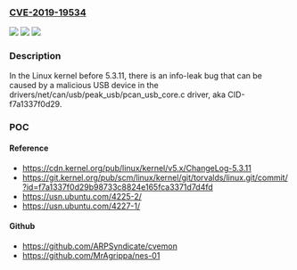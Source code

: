 ### [CVE-2019-19534](https://cve.mitre.org/cgi-bin/cvename.cgi?name=CVE-2019-19534)
![](https://img.shields.io/static/v1?label=Product&message=n%2Fa&color=blue)
![](https://img.shields.io/static/v1?label=Version&message=n%2Fa&color=blue)
![](https://img.shields.io/static/v1?label=Vulnerability&message=n%2Fa&color=brighgreen)

### Description

In the Linux kernel before 5.3.11, there is an info-leak bug that can be caused by a malicious USB device in the drivers/net/can/usb/peak_usb/pcan_usb_core.c driver, aka CID-f7a1337f0d29.

### POC

#### Reference
- https://cdn.kernel.org/pub/linux/kernel/v5.x/ChangeLog-5.3.11
- https://git.kernel.org/pub/scm/linux/kernel/git/torvalds/linux.git/commit/?id=f7a1337f0d29b98733c8824e165fca3371d7d4fd
- https://usn.ubuntu.com/4225-2/
- https://usn.ubuntu.com/4227-1/

#### Github
- https://github.com/ARPSyndicate/cvemon
- https://github.com/MrAgrippa/nes-01

